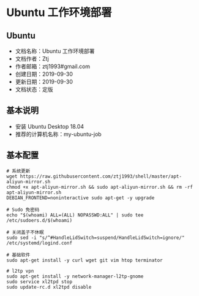# Ubuntu 工作环境部署

## Ubuntu
- 文档名称：Ubuntu 工作环境部署
- 文档作者：Ztj
- 作者邮箱：ztj1993#gmail.com
- 创建日期：2019-09-30
- 更新日期：2019-09-30
- 文档状态：定版

## 基本说明
- 安装 Ubuntu Desktop 18.04
- 推荐的计算机名称：my-ubuntu-job

## 基本配置
```
# 系统更新
wget https://raw.githubusercontent.com/ztj1993/shell/master/apt-aliyun-mirror.sh
chmod +x apt-aliyun-mirror.sh && sudo apt-aliyun-mirror.sh && rm -rf apt-aliyun-mirror.sh
DEBIAN_FRONTEND=noninteractive sudo apt-get -y upgrade

# Sudo 免密码
echo "$(whoami) ALL=(ALL) NOPASSWD:ALL" | sudo tee /etc/sudoers.d/$(whoami)

# 关闭盖子不休眠
sudo sed -i "s/^#HandleLidSwitch=suspend/HandleLidSwitch=ignore/" /etc/systemd/logind.conf

# 基础软件
sudo apt-get install -y curl wget git vim htop terminator

# l2tp vpn
sudo apt-get install -y network-manager-l2tp-gnome
sudo service xl2tpd stop
sudo update-rc.d xl2tpd disable
```

